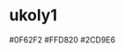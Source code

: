 # ukoly1
#0F62F2
#FFD820
#2CD9E6
<link href="https://fonts.googleapis.com/css2?family=Roboto:ital,wght@1,300&display=swap" rel="stylesheet">
<link href="https://fonts.googleapis.com/css2?family=Roboto+Slab:wght@300&family=Roboto:ital,wght@1,300&display=swap" rel="stylesheet">
